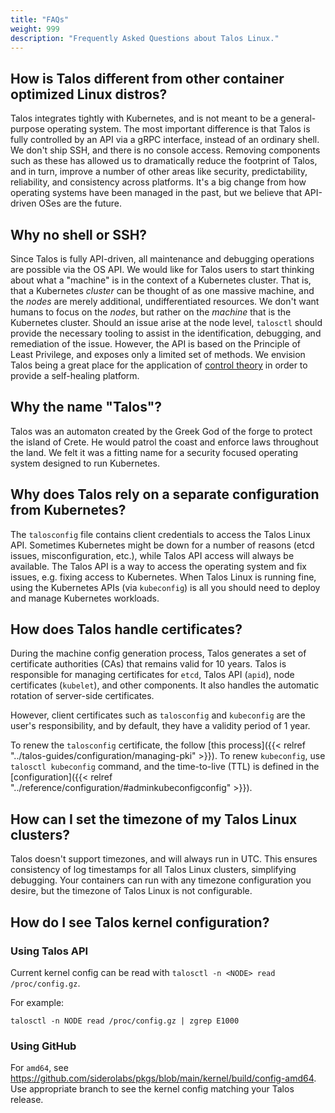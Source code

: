 ```yaml
---
title: "FAQs"
weight: 999
description: "Frequently Asked Questions about Talos Linux."
---
```


<!-- markdownlint-disable MD026 -->

## How is Talos different from other container optimized Linux distros?

Talos integrates tightly with Kubernetes, and is not meant to be a general-purpose operating system.
The most important difference is that Talos is fully controlled by an API via a gRPC interface, instead of an ordinary shell.
We don't ship SSH, and there is no console access.
Removing components such as these has allowed us to dramatically reduce the footprint of Talos, and in turn, improve a number of other areas like security, predictability, reliability, and consistency across platforms.
It's a big change from how operating systems have been managed in the past, but we believe that API-driven OSes are the future.

## Why no shell or SSH?

Since Talos is fully API-driven, all maintenance and debugging operations are possible via the OS API.
We would like for Talos users to start thinking about what a "machine" is in the context of a Kubernetes cluster.
That is, that a Kubernetes _cluster_ can be thought of as one massive machine, and the _nodes_ are merely additional, undifferentiated resources.
We don't want humans to focus on the _nodes_, but rather on the _machine_ that is the Kubernetes cluster.
Should an issue arise at the node level, `talosctl` should provide the necessary tooling to assist in the identification, debugging, and remediation of the issue.
However, the API is based on the Principle of Least Privilege, and exposes only a limited set of methods.
We envision Talos being a great place for the application of [control theory](https://en.wikipedia.org/wiki/Control_theory) in order to provide a self-healing platform.

## Why the name "Talos"?

Talos was an automaton created by the Greek God of the forge to protect the island of Crete.
He would patrol the coast and enforce laws throughout the land.
We felt it was a fitting name for a security focused operating system designed to run Kubernetes.

## Why does Talos rely on a separate configuration from Kubernetes?

The `talosconfig` file contains client credentials to access the Talos Linux API.
Sometimes Kubernetes might be down for a number of reasons (etcd issues, misconfiguration, etc.), while Talos API access will always be available.
The Talos API is a way to access the operating system and fix issues, e.g. fixing access to Kubernetes.
When Talos Linux is running fine, using the Kubernetes APIs (via `kubeconfig`) is all you should need to deploy and manage Kubernetes workloads.

## How does Talos handle certificates?

During the machine config generation process, Talos generates a set of certificate authorities (CAs) that remains valid for 10 years.
Talos is responsible for managing certificates for `etcd`, Talos API (`apid`), node certificates (`kubelet`), and other components.
It also handles the automatic rotation of server-side certificates.

However, client certificates such as `talosconfig` and `kubeconfig` are the user's responsibility, and by default, they have a validity period of 1 year.

To renew the `talosconfig` certificate, the follow [this process]({{< relref "../talos-guides/configuration/managing-pki" >}}).
To renew `kubeconfig`, use `talosctl kubeconfig` command, and the time-to-live (TTL) is defined in the [configuration]({{< relref "../reference/configuration/#adminkubeconfigconfig" >}}).

## How can I set the timezone of my Talos Linux clusters?

Talos doesn't support timezones, and will always run in UTC.
This ensures consistency of log timestamps for all Talos Linux clusters, simplifying debugging.
Your containers can run with any timezone configuration you desire, but the timezone of Talos Linux is not configurable.

## How do I see Talos kernel configuration?

### Using Talos API

Current kernel config can be read with `talosctl -n <NODE> read /proc/config.gz`.

For example:

```shell
talosctl -n NODE read /proc/config.gz | zgrep E1000
```

### Using GitHub

For `amd64`, see https://github.com/siderolabs/pkgs/blob/main/kernel/build/config-amd64.
Use appropriate branch to see the kernel config matching your Talos release.

